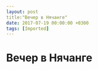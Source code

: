 ```yaml
---
layout: post
title:"Вечер в Нячанге"
date: 2017-07-19 00:00:00 +0300
tags: [Imported]
---
```

# Вечер в Нячанге

